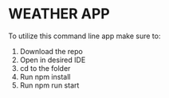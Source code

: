 # WEATHER APP

To utilize this command line app make sure to:
1. Download the repo
2. Open in desired IDE 
3. cd to the folder
4. Run npm install 
5. Run npm run start